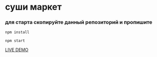 # суши маркет

### для старта скопируйте данный репозиторий и пропишите 

`npm install` 

`npm start`

<a href="https://sushi-app-r33n.surge.sh/">LIVE DEMO</a>